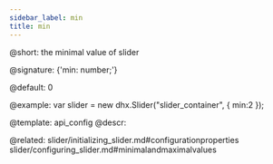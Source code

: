 ```yaml
---
sidebar_label: min
title: min
---          
```


@short: the minimal value of slider

@signature: {'min: number;'}

@default: 0

@example: 
var slider = new dhx.Slider("slider_container", { 
    min:2
});

@template:	api_config
@descr: 


@related: slider/initializing_slider.md#configurationproperties
slider/configuring_slider.md#minimalandmaximalvalues
